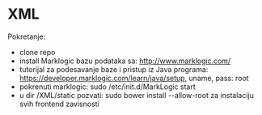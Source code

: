 # XML

Pokretanje:
- clone repo
- install Marklogic bazu podataka sa: http://www.marklogic.com/
- tutorijal za podesavanje baze i pristup iz Java programa: https://developer.marklogic.com/learn/java/setup, uname, pass: root
- pokrenuti marklogic: sudo /etc/init.d/MarkLogic start
- u dir /XML/static pozvati: sudo bower install --allow-root  za instalaciju svih frontend zavisnosti
